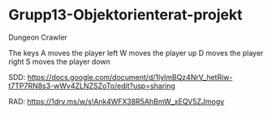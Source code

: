 # Grupp13-Objektorienterat-projekt

Dungeon Crawler

The keys
A moves the player left
W moves the player up
D moves the player right
S moves the player down

SDD: https://docs.google.com/document/d/1lylmBQz4NrV_hetRiw-t7TP7RN8s3-wWv4ZLNZSZoTo/edit?usp=sharing

RAD: https://1drv.ms/w/s!Ank4WFX38R5AhBmW_xEQV5ZJmogy
